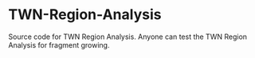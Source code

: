 # TWN-Region-Analysis
Source code for TWN Region Analysis. Anyone can test the TWN Region Analysis for fragment growing.
